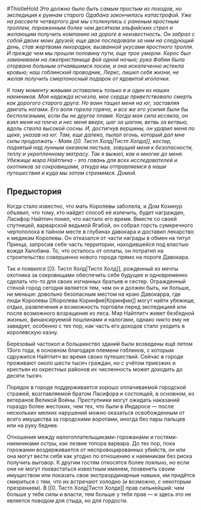 #ThistleHold
*Это должно было быть самым простым из походов, но экспедиция к руинам старого Одабана закончилась катастрофой. Уже на рассвете четвертого дня мы столкнулись с раненым яростным троллем, пораженным более чем десятком эльфийских стрел и желающим получить компанию на дороге в неизвестность. Он забрал с собой двоих моих друзей; еще двое последовали за ним на следующий день, став жертвами лихорадки, вызванной укусами яростного тролля. И прежде чем мы прошли половину пути, еще трое умерли. Керос был заманиваем на лжепристанище фей одной ночью; рука Фабии была оторвана больным отчаявшимся лосем, и она искалеченно истекла кровью; наш гоблинский проводник, Леркс, лишил себя жизни, не желая получить смертоносный подарок от ядовитой иголочки.*

*К тому моменту живыми оставались только я и один из наших наемников. Моя надежда исчезла, мое сердце приветствовало смерть как дорогого старого друга. Но воин тащил меня на юг, заставляя двигать ногами. Его воля горела горячо, и все же его усилия были бы бесполезными, если бы не другое пламя. Когда моя сила иссякла, он взял меня на плечо и нес меня вверх, шаг за шагом, ветвь за ветвью, вдоль ствола высокой сосны. И, достигнув вершины, он ударил меня по щеке, указав на юг. Там, еще далеко, пылал огонь, который дал мне силы продолжать - Маяк [[0. Тистл Холд|Тистл Холда]], костер, поднятый над лунным океаном листьев, зовущий меня к безопасности, теплу и укрепленному матрасу. Так я выжил, как и многие до меня. Убежище мэра Найтпича - это гавань для всех исследователей и охотников за сокровищами, откуда мы отправляемся в наши путешествия и куда мы затем стремимся. Домой.*

## Предыстория

Когда стало известно, что мать Королевы заболела, и Дом Кохинур объявил, что тому, кто найдет способ её излечить, будет награжден, Ласифор Найтпич понял, что настало его время. Вместе со своей спутницей, варварской ведьмой Ягабой, он собрал горсть сумеречного чертополоха в тайном месте в глубинах давокара и доставил лекарство к медикам Королевы. Он отказался от части награды в обмен на титул Принца, запросив себе часть территории, находившейся под властью вождя Халобана. То, что осталось от оплаты, он потратил на строительство совершенно нового города прямо на пороге Давокара.

Так и появился [[0. Тистл Холд|Тистл Холд]], рожденный из мечты охотника за сокровищами обеспечить себе будущее и одновременно сделать что-то для своих изгнанных братьев и сестер. Огражденный стеной город сегодня является тем, чем он и должен быть, ни больше, ни меньше: довольно безопасным местом на краю Давокарра, где люди Королевы [[Королева Коринфия|Коринфии]] могут найти убежище, отдых, развлечения и возможность торговли перед экспедицией или после возможного возращения из леса. Мэр Найтпитч живет безбедной жизнью, финансируемой пошлинами и налогами, однако никто ему не завидует, особенно с тех пор, как часть его доходов стало уходить в королевскую казну.

Березовый частокол и большинство зданий были возведены ещё летом 13ого года, в основном благодаря племени гоблинов, с которым сдружился Найтпитч во время своих путешествий. Сейчас в городе проживают около шести тысяч граждан, но с учётом приезжих и крестьян из окрестных районов их численность может доходить до десяти тысяч.

Порядок в городе поддерживается хорошо оплачиваемой городской стражей, возглавляемой братом Ласифора и состоящей, в основном, из ветеранов Великой Войны. Преступники могут ожидать наказаний гораздо более жестоких, чем тех, что были в Индаросе — после нескольких мелких нарушений можно оказаться освобожденным от всего имущества за городскими воротами, иногда без пары пальцев или на руку беднее.

Отношения между налогоплательщиками-горожанами и гостями-наемниками остры, как лезвие топора варвара. До тех пор, пока горожанин воздерживается от неспровоцированных убийств, он или она могут вести себя как угодно по отношению к наемникам без риска получить выговор. К другим гостям относятся более лояльно, но если они не могут похвастаться известным именем, позвенеть своим имуществом или показать свои экстраординарные навыки, им придётся смириться с тем, что их встречают холодно (и возможно, с некоторым презрением). В [[0. Тистл Холд|Тистл Холде]] прав сильнейший: чем больше у тебя силы и власти, тем больше у тебя прав — и здесь это не является поводом для стыда, но для гордости.